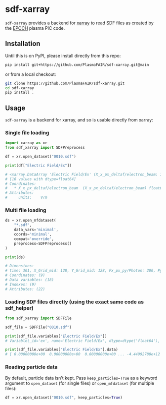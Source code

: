 # sdf-xarray

`sdf-xarray` provides a backend for [xarray](https://xarray.dev) to
read SDF files as created by the [EPOCH](https://epochpic.github.io)
plasma PIC code.

## Installation

Until this is on PyPI, please install directly from this repo:

```bash
pip install git+https://github.com/PlasmaFAIR/sdf-xarray.git@main
```

or from a local checkout:

```bash
git clone https://github.com/PlasmaFAIR/sdf-xarray.git
cd sdf-xarray
pip install .
```

## Usage

`sdf-xarray` is a backend for xarray, and so is usable directly from
xarray:

### Single file loading

```python
import xarray as xr
from sdf_xarray import SDFPreprocess

df = xr.open_dataset("0010.sdf")

print(df["Electric Field/Ex"])

# <xarray.DataArray 'Electric Field/Ex' (X_x_px_deltaf/electron_beam: 16)> Size: 128B
# [16 values with dtype=float64]
# Coordinates:
#   * X_x_px_deltaf/electron_beam  (X_x_px_deltaf/electron_beam) float64 128B 1...
# Attributes:
#     units:    V/m
```

### Multi file loading

```python
ds = xr.open_mfdataset(
    "*.sdf",
    data_vars='minimal', 
    coords='minimal', 
    compat='override', 
    preprocess=SDFPreprocess()
)

print(ds)

# Dimensions:
# time: 301, X_Grid_mid: 128, Y_Grid_mid: 128, Px_px_py/Photon: 200, Py_px_py/Photon: 200, X_Grid: 129, Y_Grid: 129, Px_px_py/Photon_mid: 199, Py_px_py/Photon_mid: 199
# Coordinates: (9)
# Data variables: (18)
# Indexes: (9)
# Attributes: (22)
```

### Loading SDF files directly (using the exact same code as sdf_helper)

```python
from sdf_xarray import SDFFile

sdf_file = SDFFile("0010.sdf")

print(sdf_file.variables["Electric Field/Ex"])
# Variable(_id='ex', name='Electric Field/Ex', dtype=dtype('float64'), shape=(1024,), is_point_data=False, sdffile=<sdf_xarray.sdf_interface.SDFFile object at 0x10be7ebc0>, units='V/m', mult=1.0, grid='grid', grid_mid='grid_mid')

print(sdf_file.variables["Electric Field/Ex"].data)
# [ 0.00000000e+00  0.00000000e+00  0.00000000e+00 ... -4.44992788e+12  1.91704994e+13  0.00000000e+00]
```

### Reading particle data

By default, particle data isn't kept. Pass `keep_particles=True` as a
keyword argument to `open_dataset` (for single files) or
`open_mfdataset` (for multiple files):

```python
df = xr.open_dataset("0010.sdf", keep_particles=True)
```
